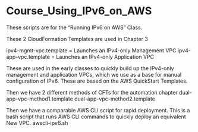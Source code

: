 # Course_Using_IPv6_on_AWS

These scripts are for the “Running IPv6 on AWS” Class.

These 2 CloudFormation Templates are used in Chapter 3

ipv4-mgmt-vpc.template = Launches an IPv4-only Management VPC
ipv4-app-vpc.template = Launches an IPv4-only Application VPC

These are used in the early classes to quickly build up the IPv4-only management and application VPCs, which we use as a base for manual configuration of IPv6.
These are based on the AWS QuickStart Templates.


Then we have 2 different methods of CFTs for the automation chapter
dual-app-vpc-method1.template
dual-app-vpc-method2.template

Then we have a comparable AWS CLI script for rapid deployment.  This is a bash script that runs AWS CLI commands to quickly deploy an equivalent New VPC.
awscli-ipv6.sh
